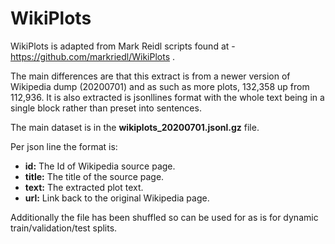# WikiPlots

WikiPlots is adapted from Mark Reidl scripts found at - https://github.com/markriedl/WikiPlots .

The main differences are that this extract is from a newer version of Wikipedia dump (20200701) and as such as more plots,
132,358 up from 112,936. It is also extracted is jsonllines format with the whole text being in a single
block rather than preset into sentences.

The main dataset is in the **wikiplots_20200701.jsonl.gz** file.

Per json line the format is:

- **id:** The Id of Wikipedia source page.
- **title:** The title of the source page.
- **text:** The extracted plot text.
- **url:** Link back to the original Wikipedia page.

Additionally the file has been shuffled so can be used for as is for dynamic train/validation/test splits.



